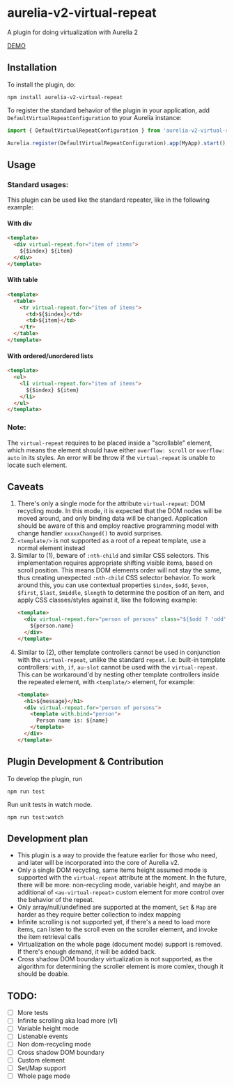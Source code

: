 # aurelia-v2-virtual-repeat

A plugin for doing virtualization with Aurelia 2

[DEMO](https://aurelia-v2-virtual-repeat.vercel.app/)

## Installation

To install the plugin, do:
```
npm install aurelia-v2-virtual-repeat
```

To register the standard behavior of the plugin in your application, add `DefaultVirtualRepeatConfiguration` to your Aurelia instance:

```ts
import { DefaultVirtualRepeatConfiguration } from 'aurelia-v2-virtual-repeat';

Aurelia.register(DefaultVirtualRepeatConfiguration).app(MyApp).start();
```

## Usage

### Standard usages:

This plugin can be used like the standard repeater, like in the following example:

#### With div
```html
<template>
  <div virtual-repeat.for="item of items">
    ${$index} ${item}
  </div>
</template>
```

#### With table
```html
<template>
  <table>
    <tr virtual-repeat.for="item of items">
      <td>${$index}</td>
      <td>${item}</td>
    </tr>
  </table>
</template>
```

#### With ordered/unordered lists
```html
<template>
  <ul>
    <li virtual-repeat.for="item of items">
      ${$index} ${item}
    </li>
  </ul>
</template>
```

### Note:

The `virtual-repeat` requires to be placed inside a "scrollable" element, which means the element should have either `overflow: scroll` or `overflow: auto` in its styles. An error will be throw if the `virtual-repeat` is unable to locate such element.

## Caveats

1. There's only a single mode for the attribute `virtual-repeat`: DOM recycling mode. In this mode, it is expected that the DOM nodes will be moved around, and only binding data will be changed. Application should be aware of this and employ reactive programming model with change handler `xxxxxChanged()` to avoid surprises.
2. `<template/>` is not supported as a root of a repeat template, use a normal element instead
3. Similar to (1), beware of `:nth-child` and similar CSS selectors. This implementation requires appropriate shifting visible items, based on scroll position. This means DOM elements order will not stay the same, thus creating unexpected `:nth-child` CSS selector behavior. To work around this, you can use contextual properties `$index`, `$odd`, `$even`, `$first`, `$last`, `$middle`, `$length` to determine the position of an item, and apply CSS classes/styles against it, like the following example:
    ```html
    <template>
      <div virtual-repeat.for="person of persons" class="${$odd ? 'odd' : 'even'}-row">
        ${person.name}
      </div>
    </template>
    ```
4. Similar to (2), other template controllers cannot be used in conjunction with the `virtual-repeat`, unlike the standard `repeat`. I.e: built-in template controllers: `with`, `if`, `au-slot` cannot be used with the `virtual-repeat`. This can be workaround'd by nesting other template controllers inside the repeated element, with `<template/>` element, for example:
    ```html
    <template>
      <h1>${message}</h1>
      <div virtual-repeat.for="person of persons">
        <template with.bind="person">
          Person name is: ${name}
        </template>
      </div>
    </template>
    ```

## Plugin Development & Contribution

To develop the plugin, run

```
npm run test
```

Run unit tests in watch mode.

```
npm run test:watch
```

## Development plan

- This plugin is a way to provide the feature earlier for those who need, and later will be incorporated into the core of Aurelia v2.
- Only a single DOM recycling, same items height assumed mode is supported with the `virtual-repeat` attribute at the moment. In the future, there will be more: non-recycling mode, variable height, and maybe an additional of `<au-virtual-repeat>` custom element for more control over the behavior of the repeat.
- Only array/null/undefined are supported at the moment, `Set` & `Map` are harder as they require better collection to index mapping
- Infinite scrolling is not supported yet, if there's a need to load more items, can listen to the scroll even on the scroller element, and invoke the item retrieval calls
- Virtualization on the whole page (document mode) support is removed. If there's enough demand, it will be added back.
- Cross shadow DOM boundary virtualization is not supported, as the algorithm for determining the scroller element is more comlex, though it should be doable.

## TODO:

- [ ] More tests
- [ ] Infinite scrolling aka load more (v1)
- [ ] Variable height mode
- [ ] Listenable events
- [ ] Non dom-recycling mode
- [ ] Cross shadow DOM boundary
- [ ] Custom element
- [ ] Set/Map support
- [ ] Whole page mode
